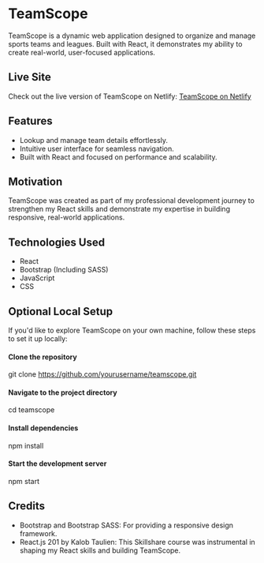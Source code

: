 # TeamScope

TeamScope is a dynamic web application designed to organize and manage sports teams and leagues. Built with React, it demonstrates my ability to create real-world, user-focused applications.

## Live Site

Check out the live version of TeamScope on Netlify:
[TeamScope on Netlify](https://your-netlify-url.netlify.app)

## Features

* Lookup and manage team details effortlessly.
* Intuitive user interface for seamless navigation.
* Built with React and focused on performance and scalability.

## Motivation

TeamScope was created as part of my professional development journey to strengthen my React skills and demonstrate my expertise in building responsive, real-world applications.

## Technologies Used

* React
* Bootstrap (Including SASS)
* JavaScript
* CSS

## Optional Local Setup

If you'd like to explore TeamScope on your own machine, follow these steps to set it up locally:

#### Clone the repository
git clone https://github.com/yourusername/teamscope.git

#### Navigate to the project directory
cd teamscope

#### Install dependencies
npm install

#### Start the development server
npm start

## Credits
* Bootstrap and Bootstrap SASS: For providing a responsive design framework.
* React.js 201 by Kalob Taulien: This Skillshare course was instrumental in shaping my React skills and building TeamScope.


